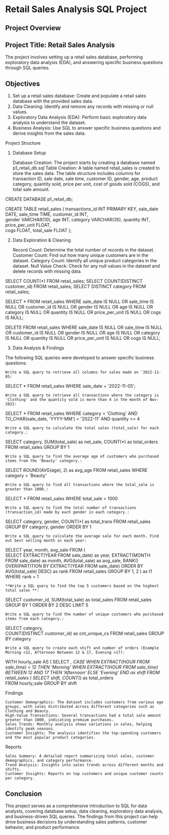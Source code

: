 # Retail Sales Analysis SQL Project
## Project Overview

## Project Title: Retail Sales Analysis

The project involves setting up a retail sales database, performing exploratory data analysis (EDA), and answering specific business questions through SQL queries.

## Objectives
1) Set up a retail sales database: Create and populate a retail sales database with the provided sales data.
2) Data Cleaning: Identify and remove any records with missing or null values.
3) Exploratory Data Analysis (EDA): Perform basic exploratory data analysis to understand the dataset.
4) Business Analysis: Use SQL to answer specific business questions and derive insights from the sales data.

Project Structure
1. Database Setup

    Database Creation: The project starts by creating a database named p1_retail_db.sql
    Table Creation: A table named retail_sales is created to store the sales data. The table structure includes columns for transaction ID, sale date, sale time, customer ID, gender, age, product category, quantity sold, price per unit, cost of goods sold (COGS), and total sale amount.

CREATE DATABASE p1_retail_db;

CREATE TABLE retail_sales
(
    transactions_id INT PRIMARY KEY,
    sale_date DATE,	
    sale_time TIME,
    customer_id INT,	
    gender VARCHAR(10),
    age INT,
    category VARCHAR(35),
    quantity INT,
    price_per_unit FLOAT,	
    cogs FLOAT,
    total_sale FLOAT
);

2. Data Exploration & Cleaning

    Record Count: Determine the total number of records in the dataset.
    Customer Count: Find out how many unique customers are in the dataset.
    Category Count: Identify all unique product categories in the dataset.
    Null Value Check: Check for any null values in the dataset and delete records with missing data.

SELECT COUNT(*) FROM retail_sales;
SELECT COUNT(DISTINCT customer_id) FROM retail_sales;
SELECT DISTINCT category FROM retail_sales;

SELECT * FROM retail_sales
WHERE 
    sale_date IS NULL OR sale_time IS NULL OR customer_id IS NULL OR 
    gender IS NULL OR age IS NULL OR category IS NULL OR 
    quantity IS NULL OR price_per_unit IS NULL OR cogs IS NULL;

DELETE FROM retail_sales
WHERE 
    sale_date IS NULL OR sale_time IS NULL OR customer_id IS NULL OR 
    gender IS NULL OR age IS NULL OR category IS NULL OR 
    quantity IS NULL OR price_per_unit IS NULL OR cogs IS NULL;

3. Data Analysis & Findings

The following SQL queries were developed to answer specific business questions:

    Write a SQL query to retrieve all columns for sales made on '2022-11-05:

SELECT *
FROM retail_sales
WHERE sale_date = '2022-11-05';

    Write a SQL query to retrieve all transactions where the category is 'Clothing' and the quantity sold is more than 4 in the month of Nov-2022:

SELECT 
  *
FROM retail_sales
WHERE 
    category = 'Clothing'
    AND 
    TO_CHAR(sale_date, 'YYYY-MM') = '2022-11'
    AND
    quantity >= 4

    Write a SQL query to calculate the total sales (total_sale) for each category.:

SELECT 
    category,
    SUM(total_sale) as net_sale,
    COUNT(*) as total_orders
FROM retail_sales
GROUP BY 1

    Write a SQL query to find the average age of customers who purchased items from the 'Beauty' category.:

SELECT
    ROUND(AVG(age), 2) as avg_age
FROM retail_sales
WHERE category = 'Beauty'

    Write a SQL query to find all transactions where the total_sale is greater than 1000.:

SELECT * FROM retail_sales
WHERE total_sale > 1000

    Write a SQL query to find the total number of transactions (transaction_id) made by each gender in each category.:

SELECT 
    category,
    gender,
    COUNT(*) as total_trans
FROM retail_sales
GROUP 
    BY 
    category,
    gender
ORDER BY 1

    Write a SQL query to calculate the average sale for each month. Find out best selling month in each year:

SELECT 
       year,
       month,
    avg_sale
FROM 
(    
SELECT 
    EXTRACT(YEAR FROM sale_date) as year,
    EXTRACT(MONTH FROM sale_date) as month,
    AVG(total_sale) as avg_sale,
    RANK() OVER(PARTITION BY EXTRACT(YEAR FROM sale_date) ORDER BY AVG(total_sale) DESC) as rank
FROM retail_sales
GROUP BY 1, 2
) as t1
WHERE rank = 1

    **Write a SQL query to find the top 5 customers based on the highest total sales **:

SELECT 
    customer_id,
    SUM(total_sale) as total_sales
FROM retail_sales
GROUP BY 1
ORDER BY 2 DESC
LIMIT 5

    Write a SQL query to find the number of unique customers who purchased items from each category.:

SELECT 
    category,    
    COUNT(DISTINCT customer_id) as cnt_unique_cs
FROM retail_sales
GROUP BY category

    Write a SQL query to create each shift and number of orders (Example Morning <12, Afternoon Between 12 & 17, Evening >17):

WITH hourly_sale
AS
(
SELECT *,
    CASE
        WHEN EXTRACT(HOUR FROM sale_time) < 12 THEN 'Morning'
        WHEN EXTRACT(HOUR FROM sale_time) BETWEEN 12 AND 17 THEN 'Afternoon'
        ELSE 'Evening'
    END as shift
FROM retail_sales
)
SELECT 
    shift,
    COUNT(*) as total_orders    
FROM hourly_sale
GROUP BY shift

Findings

    Customer Demographics: The dataset includes customers from various age groups, with sales distributed across different categories such as Clothing and Beauty.
    High-Value Transactions: Several transactions had a total sale amount greater than 1000, indicating premium purchases.
    Sales Trends: Monthly analysis shows variations in sales, helping identify peak seasons.
    Customer Insights: The analysis identifies the top-spending customers and the most popular product categories.

Reports

    Sales Summary: A detailed report summarizing total sales, customer demographics, and category performance.
    Trend Analysis: Insights into sales trends across different months and shifts.
    Customer Insights: Reports on top customers and unique customer counts per category.

## Conclusion

This project serves as a comprehensive introduction to SQL for data analysts, covering database setup, data cleaning, exploratory data analysis, and business-driven SQL queries. The findings from this project can help drive business decisions by understanding sales patterns, customer behavior, and product performance.
